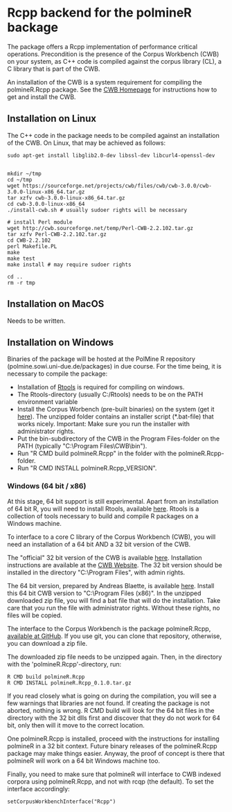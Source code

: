 # Rcpp backend for the polmineR backage

The package offers a Rcpp implementation of performance critical operations. Precondition is the presence of the Corpus Workbench (CWB) on your system, as C++ code is compiled against the corpus library (CL), a C library that is part of the CWB.

An installation of the CWB is a system requirement for compiling the polmineR.Rcpp package. See the 
[CWB Homepage](http://cwb.sourceforge.net) for instructions how to get and install the CWB.

## Installation on Linux

The C++ code in the package needs to be compiled against an installation of the CWB. On Linux, that may be achieved as follows:

```{sh}
sudo apt-get install libglib2.0-dev libssl-dev libcurl4-openssl-dev


mkdir ~/tmp
cd ~/tmp
wget https://sourceforge.net/projects/cwb/files/cwb/cwb-3.0.0/cwb-3.0.0-linux-x86_64.tar.gz
tar xzfv cwb-3.0.0-linux-x86_64.tar.gz
cd cwb-3.0.0-linux-x86_64
./install-cwb.sh # usually sudoer rights will be necessary

# install Perl module
wget http://cwb.sourceforge.net/temp/Perl-CWB-2.2.102.tar.gz
tar xzfv Perl-CWB-2.2.102.tar.gz
cd CWB-2.2.102
perl Makefile.PL
make
make test
make install # may require sudoer rights

cd ..
rm -r tmp
```

## Installation on MacOS

Needs to be written.

## Installation on Windows

Binaries of the package will be hosted at the PolMine R repository (polmine.sowi.uni-due.de/packages) in due course. For the time being, it is necessary to compile the package:

* Installation of [Rtools](https://cran.r-project.org/bin/windows/Rtools/) is required for compiling on windows.
* The Rtools-directory (usually C:/Rtools) needs to be on the PATH environment variable
* Install the Corpus Worbench (pre-built binaries) on the system (get it [here](https://sourceforge.net/projects/cwb/files/cwb/cwb-3.4-beta/)). The unzipped folder contains an installer script (*.bat-file) that works nicely. Important: Make sure you run the installer with administrator rights.
* Put the bin-subdirectory of the CWB in the Program Files-folder on the PATH (typically "C:\Program Files\CWB\bin").
* Run "R CMD build polmineR.Rcpp" in the folder with the polmineR.Rcpp-folder.
* Run "R CMD INSTALL polmineR.Rcpp_VERSION".



### Windows (64 bit / x86)

At this stage, 64 bit support is still experimental. Apart from an installation of 64 bit R, you will need to install Rtools, available [here](https://cran.r-project.org/bin/windows/Rtools/). Rtools is a collection of tools necessary to build and compile R packages on a Windows machine.

To interface to a core C library of the Corpus Workbench (CWB), you will need an installation of a 64 bit AND a 32 bit version of the CWB. 

The "official" 32 bit version of the CWB is available [here](https://sourceforge.net/projects/cwb/files/cwb/cwb-3.4-beta/). Installation instructions are available at the [CWB Website](http://cwb.sourceforge.net/beta.php). The 32 bit version should be installed in the directory "C:\Program Files", with admin rights.

The 64 bit version, prepared by Andreas Blaette, is available [here](http://polmine.sowi.uni-due.de/public/?dir=CWB). Install this 64 bit CWB version to "C:\Program Files (x86)". In the unzipped downloaded zip file, you will find a bat file that will do the installation. Take care that you run the file with administrator rights. Without these rights, no files will be copied.

The interface to the Corpus Workbench is the package polmineR.Rcpp, [available at GitHub](https://www.github.com/PolMine/polminer.Rcpp). If you use git, you can clone that repository, otherwise, you can download a zip file.

The downloaded zip file needs to be unzipped again. Then, in the directory with the 'polmineR.Rcpp'-directory, run:

```{sh, eval = FALSE}
R CMD build polmineR.Rcpp
R CMD INSTALL polmineR.Rcpp_0.1.0.tar.gz
```

If you read closely what is going on during the compilation, you will see a few warnings that libraries are not found. If creating the package is not aborted, nothing is wrong. R CMD build will look for the 64 bit files in the directory with the 32 bit dlls first and discover that they do not work for 64 bit, only then will it move to the correct location.

One polmineR.Rcpp is installed, proceed with the instructions for installing polmineR in a 32 bit context. Future binary releases of the polmineR.Rcpp package may make things easier. Anyway, the proof of concept is there that polmineR will work on a 64 bit Windows machine too.

Finally, you need to make sure that polmineR will interface to CWB indexed corpora using polmineR.Rcpp, and not with rcqp (the default). To set the interface accordingly:

```{r, eval = FALSE}
setCorpusWorkbenchInterface("Rcpp")
```

